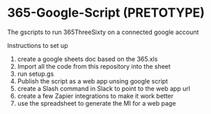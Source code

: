# 365-Google-Script (PRETOTYPE)
The gscripts to run 365ThreeSixty on a connected google account

Instructions to set up

1. create a google sheets doc based on the 365.xls
2. Import all the code from this repository into the sheet
3. run setup.gs
4. Publish the script as a web app unsing google script
5. create a Slash command in Slack to point to the web app url
6. create a few Zapier integrations to make it work better
7. use the spreadsheet to generate the MI for a web page
